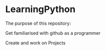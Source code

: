 # LearningPython

The purpose of this repository:

Get familiarised with github as a programmer 

Create and work on Projects

